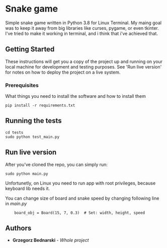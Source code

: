# Snake game

Simple snake game written in Python 3.8 for Linux Terminal. My maing goal was to keep it away from big libraries like curses, pygame, or even tkinter. I've tried to make it working in terminal, and i think that i've achieved that. 

## Getting Started

These instructions will get you a copy of the project up and running on your local machine for development and testing purposes. See 'Run live version' for notes on how to deploy the project on a live system. 


### Prerequisites

What things you need to install the software and how to install them

```
pip install -r requirements.txt
```

## Running the tests

```
cd tests
sudo python test_main.py
```

## Run live version

After you've cloned the repo, you can simply run: 
```
sudo python main.py
```
Unfortunetly, on Linux you need to run app with root privileges, because keyboard lib needs it. 


You can change size of board and snake speed by changing following line in _main.py_ 
```
    board_obj = Board(15, 7, 0.3)  # Set: width, height, speed

```

## Authors

* **Grzegorz Bednarski** - *Whole project*

